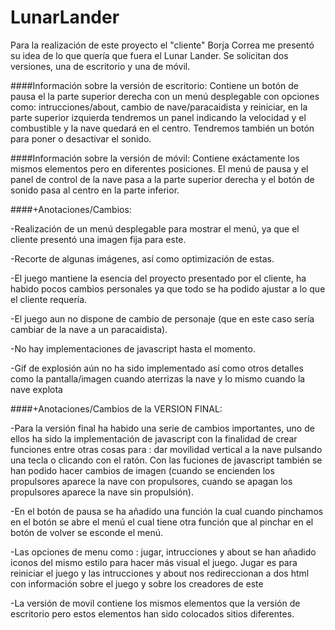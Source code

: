# LunarLander

Para la realización de este proyecto el "cliente" Borja Correa me presentó su idea de lo que quería que fuera el Lunar Lander.
Se solicitan dos versiones, una de escritorio y una de móvil. 

####Información sobre la versión de escritorio:
Contiene un botón de pausa el la parte  superior derecha con un menú desplegable con opciones como:
intrucciones/about, cambio de nave/paracaidista y reiniciar, en la parte superior izquierda tendremos un panel
indicando la velocidad y el combustible y la nave quedará en el centro. Tendremos también un botón para poner
o desactivar el sonido.

####Información sobre la versión de móvil:
Contiene exáctamente los mismos elementos pero en diferentes posiciones. El menú de pausa y el panel de control
de la nave pasa a la parte superior derecha y el botón de sonido pasa al centro en la parte inferior.

####+Anotaciones/Cambios: 

-Realización de un menú desplegable para mostrar el menú, ya que el cliente presentó una imagen fija para este.

-Recorte de algunas imágenes, así como optimización de estas.

-El juego mantiene la esencia del proyecto presentado por el cliente, ha habido pocos cambios personales ya que todo se ha podido ajustar
 a lo que el cliente requería.

-El juego aun no dispone de cambio de personaje (que en este caso sería cambiar de la nave a un paracaidista).

-No hay implementaciones de javascript hasta el momento.

-Gif de explosión aún no ha sido implementado así como otros detalles como la pantalla/imagen cuando aterrizas la nave y 
 lo mismo cuando la nave explota

####+Anotaciones/Cambios de la VERSION FINAL: 

-Para la versión final ha habido una serie de cambios importantes, uno de ellos ha sido la implementación de javascript con la finalidad de crear funciones entre otras cosas para : dar movilidad vertical a la nave pulsando una tecla o clicando con el ratón.
Con las fuciones de javascript también se han podido hacer cambios de imagen (cuando se encienden los propulsores aparece la nave con propulsores, cuando se apagan los propulsores aparece la nave sin propulsión).

-En el botón de pausa se ha añadido una función la cual cuando pinchamos en el botón se abre el menú el cual tiene otra función que al pinchar en el botón de volver se esconde el menú.

-Las opciones de menu como : jugar, intrucciones y about se han añadido iconos del mismo estilo para hacer más visual el juego. Jugar es para reiniciar el juego y las intrucciones y about nos redireccionan a dos html con información sobre el juego y sobre los creadores de este

-La versión de movil contiene los mismos elementos que la versión de escritorio pero estos elementos han sido colocados sitios diferentes.
